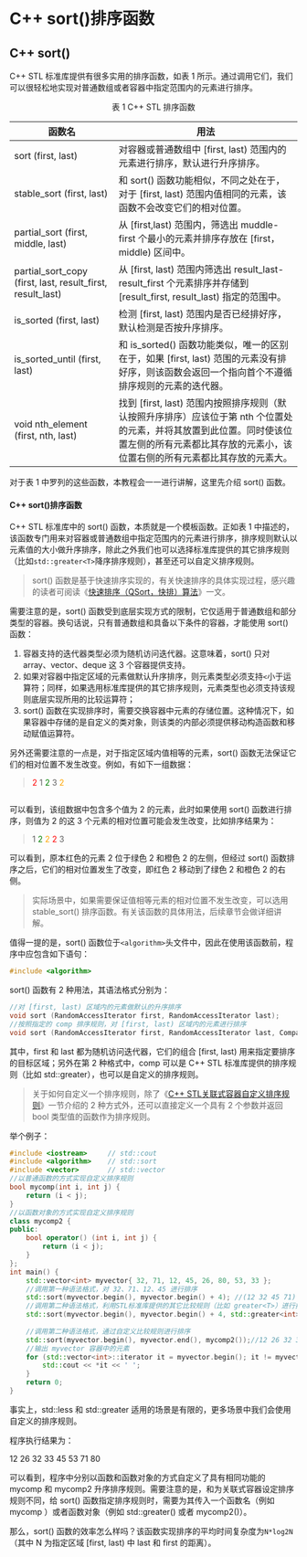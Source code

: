 

# C++ sort()排序函数

## C++ sort()

C++ STL 标准库提供有很多实用的排序函数，如表 1 所示。通过调用它们，我们可以很轻松地实现对普通数组或者容器中指定范围内的元素进行排序。

<center>表 1 C++ STL 排序函数</center>

| 函数名                                                     | 用法                                                         |
| ---------------------------------------------------------- | ------------------------------------------------------------ |
| sort (first, last)                                         | 对容器或普通数组中 [first, last) 范围内的元素进行排序，默认进行升序排序。 |
| stable_sort (first, last)                                  | 和 sort() 函数功能相似，不同之处在于，对于 [first, last) 范围内值相同的元素，该函数不会改变它们的相对位置。 |
| partial_sort (first, middle, last)                         | 从 [first,last) 范围内，筛选出 muddle-first 个最小的元素并排序存放在 [first，middle) 区间中。 |
| partial_sort_copy (first, last, result_first, result_last) | 从 [first, last) 范围内筛选出 result_last-result_first 个元素排序并存储到 [result_first, result_last) 指定的范围中。 |
| is_sorted (first, last)                                    | 检测 [first, last) 范围内是否已经排好序，默认检测是否按升序排序。 |
| is_sorted_until (first, last)                              | 和 is_sorted() 函数功能类似，唯一的区别在于，如果 [first, last) 范围的元素没有排好序，则该函数会返回一个指向首个不遵循排序规则的元素的迭代器。 |
| void nth_element (first, nth, last)                        | 找到 [first, last) 范围内按照排序规则（默认按照升序排序）应该位于第 nth 个位置处的元素，并将其放置到此位置。同时使该位置左侧的所有元素都比其存放的元素小，该位置右侧的所有元素都比其存放的元素大。 |

对于表 1 中罗列的这些函数，本教程会一一进行讲解，这里先介绍 sort() 函数。

#### C++ sort()排序函数

C++ STL 标准库中的 sort() 函数，本质就是一个模板函数。正如表 1 中描述的，该函数专门用来对容器或普通数组中指定范围内的元素进行排序，排序规则默认以元素值的大小做升序排序，除此之外我们也可以选择标准库提供的其它排序规则（比如`std::greater<T>`降序排序规则），甚至还可以自定义排序规则。

> sort() 函数是基于快速排序实现的，有关快速排序的具体实现过程，感兴趣的读者可阅读《[快速排序（QSort，快排）算法](http://c.biancheng.net/view/vip_3445.html)》一文。

需要注意的是，sort() 函数受到底层实现方式的限制，它仅适用于普通数组和部分类型的容器。换句话说，只有普通数组和具备以下条件的容器，才能使用 sort() 函数：

1. 容器支持的迭代器类型必须为随机访问迭代器。这意味着，sort() 只对 array、vector、deque 这 3 个容器提供支持。
2. 如果对容器中指定区域的元素做默认升序排序，则元素类型必须支持`<`小于运算符；同样，如果选用标准库提供的其它排序规则，元素类型也必须支持该规则底层实现所用的比较运算符；
3. sort() 函数在实现排序时，需要交换容器中元素的存储位置。这种情况下，如果容器中存储的是自定义的类对象，则该类的内部必须提供移动构造函数和移动赋值运算符。


另外还需要注意的一点是，对于指定区域内值相等的元素，sort() 函数无法保证它们的相对位置不发生改变。例如，有如下一组数据：

> <font color=red>2</font> 1 <font color=green>2</font> 3 <font color=orange>2</font>

```c++

```

可以看到，该组数据中包含多个值为 2 的元素，此时如果使用 sort() 函数进行排序，则值为 2 的这 3 个元素的相对位置可能会发生改变，比如排序结果为：

> 1 <font color=green>2</font> <font color=orange>2</font> <font color=red>2</font> 3

可以看到，原本红色的元素 2 位于绿色 2 和橙色 2 的左侧，但经过 sort() 函数排序之后，它们的相对位置发生了改变，即红色 2 移动到了绿色 2 和橙色 2 的右侧。

> 实际场景中，如果需要保证值相等元素的相对位置不发生改变，可以选用 stable_sort() 排序函数。有关该函数的具体用法，后续章节会做详细讲解。


值得一提的是，sort() 函数位于`<algorithm>`头文件中，因此在使用该函数前，程序中应包含如下语句：

```c++
#include <algorithm>
```

sort() 函数有 2 种用法，其语法格式分别为：

```c++
//对 [first, last) 区域内的元素做默认的升序排序
void sort (RandomAccessIterator first, RandomAccessIterator last);
//按照指定的 comp 排序规则，对 [first, last) 区域内的元素进行排序
void sort (RandomAccessIterator first, RandomAccessIterator last, Compare comp);
```

其中，first 和 last 都为随机访问迭代器，它们的组合 [first, last) 用来指定要排序的目标区域；另外在第 2 种格式中，comp 可以是 C++ STL 标准库提供的排序规则（比如 std::greater<T>），也可以是自定义的排序规则。

> 关于如何自定义一个排序规则，除了《[C++ STL关联式容器自定义排序规则](http://c.biancheng.net/view/7213.html)》一节介绍的 2 种方式外，还可以直接定义一个具有 2 个参数并返回 bool 类型值的函数作为排序规则。

举个例子：

```c++
#include <iostream>     // std::cout
#include <algorithm>    // std::sort
#include <vector>       // std::vector
//以普通函数的方式实现自定义排序规则
bool mycomp(int i, int j) {
    return (i < j);
}
//以函数对象的方式实现自定义排序规则
class mycomp2 {
public:
    bool operator() (int i, int j) {
        return (i < j);
    }
};
int main() {
    std::vector<int> myvector{ 32, 71, 12, 45, 26, 80, 53, 33 };
    //调用第一种语法格式，对 32、71、12、45 进行排序
    std::sort(myvector.begin(), myvector.begin() + 4); //(12 32 45 71) 26 80 53 33
    //调用第二种语法格式，利用STL标准库提供的其它比较规则（比如 greater<T>）进行排序
    std::sort(myvector.begin(), myvector.begin() + 4, std::greater<int>()); //(71 45 32 12) 26 80 53 33
   
    //调用第二种语法格式，通过自定义比较规则进行排序
    std::sort(myvector.begin(), myvector.end(), mycomp2());//12 26 32 33 45 53 71 80
    //输出 myvector 容器中的元素
    for (std::vector<int>::iterator it = myvector.begin(); it != myvector.end(); ++it) {
        std::cout << *it << ' ';
    }
    return 0;
}
```

事实上，std::less<T> 和 std::greater<T> 适用的场景是有限的，更多场景中我们会使用自定义的排序规则。

程序执行结果为：

12 26 32 33 45 53 71 80

可以看到，程序中分别以函数和函数对象的方式自定义了具有相同功能的 mycomp 和 mycomp2 升序排序规则。需要注意的是，和为关联式容器设定排序规则不同，给 sort() 函数指定排序规则时，需要为其传入一个函数名（例如 mycomp ）或者函数对象（例如 std::greater<int>() 或者 mycomp2()）。

那么，sort() 函数的效率怎么样吗？该函数实现排序的平均时间复杂度为`N*log2N`（其中 N 为指定区域 [first, last) 中 last 和 first 的距离）。